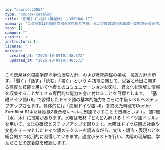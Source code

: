 ```yaml
---
id: "course:20954"
type: "course-catalog"
title: "応用ドイツ語Ⅰ（再履修） ／GERMAN III"
summary: "この授業は外国語学部の学位授与方針、および教育課程の編成・実施方針の示す、「聞く」「話す」「読む」「書く」という 4 技能に関して、受容と産出に関する高度な技能を用いて他者とのコミュニケーションを図り、異文化を理解し情報を収集することができ…"
tags: []
campus: ""
credits: 1
instructors: []
license: " "
version:
  created_at: "2025-10-09T03:48:57Z"
  updated_at: "2025-10-09T03:48:57Z"
---
```


この授業は外国語学部の学位授与方針、および教育課程の編成・実施方針の示す、「聞く」「話す」「読む」「書く」という 4 技能に関して、受容と産出に関する高度な技能を用いて他者とのコミュニケーションを図り、異文化を理解し情報を収集することができる専門的な能力を身に付けることを目標とします。 「基礎ドイツ語Ⅰ+Ⅱ」で習得したドイツ語の基本的能力をさらに中級レベルへステップアップさせます。具体的には「応用ドイツ語Ⅰ+Ⅱ」を終えた時点でGoethe-Zertifikat B1または独検2級合格レベルに到達できることを目標とします。 週2回（水、木）に授業があります。水曜は教材『どんどん解ける！ドイツ語ドリル』を用いて、文法の確認とステップアップを図ります。木曜はドイツ語圏の社会や文化をテーマとしたドイツ語のテクストを読みながら、文法・語法・表現などを総合的かつ応用的に習得していきます。適宜小テストを行い、内容の理解度、学んだことの定着度を確認します。
